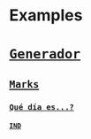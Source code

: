 # Examples


# [`Generador`](https://github.com/ygkne/ygkne/blob/master/prueva.c) 

## [`Marks`](https://github.com/ygkne/ygkne/blob/master/prueva.c) 

### [`Qué día es...?`](https://github.com/ygkne/ygkne/blob/master/calculate_day.c) 

#### [`IND`](https://github.com/ygkne/ygkne/blob/master/diid.c)
